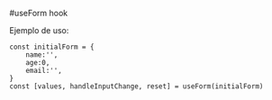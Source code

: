 #useForm hook

Ejemplo de uso:

```
const initialForm = {
    name:'',
    age:0,
    email:'',
}
const [values, handleInputChange, reset] = useForm(initialForm)
```